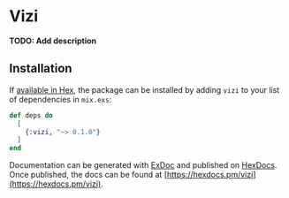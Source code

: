 # Vizi

**TODO: Add description**

## Installation

If [available in Hex](https://hex.pm/docs/publish), the package can be installed
by adding `vizi` to your list of dependencies in `mix.exs`:

```elixir
def deps do
  [
    {:vizi, "~> 0.1.0"}
  ]
end
```

Documentation can be generated with [ExDoc](https://github.com/elixir-lang/ex_doc)
and published on [HexDocs](https://hexdocs.pm). Once published, the docs can
be found at [https://hexdocs.pm/vizi](https://hexdocs.pm/vizi).

